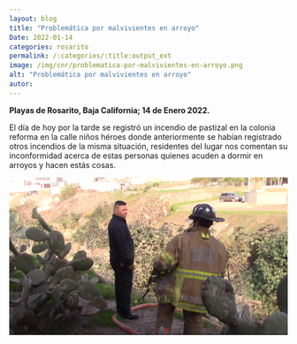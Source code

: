 ```yaml
---
layout: blog
title: "Problemática por malvivientes en arroyo"
Date: 2022-01-14
categories: rosarito
permalink: /:categories/:title:output_ext
image: /img/cnr/problematica-por-malvivientes-en-arroyo.png
alt: "Problemática por malvivientes en arroyo"
autor:
---
```


**Playas de Rosarito, Baja California; 14 de Enero 2022.** 

El día de hoy por la tarde se registró un incendio de pastizal en la colonia reforma en la calle niños héroes donde anteriormente se habían registrado otros incendios de la misma situación, residentes del lugar nos comentan su inconformidad acerca de estas personas quienes acuden a dormir en arroyos y hacen estás cosas. 

<div id="carouselExampleSlidesOnly" class="carousel slide" data-ride="carousel">
  <div class="carousel-inner">
    <div class="carousel-item active">
       <img class="d-block w-100" src="/img/cnr/problematica-por-malvivientes-en-arroyo.png" loading="lazy"  alt="Problemática por malvivientes en arroyo">
    </div>
  </div>
</div>